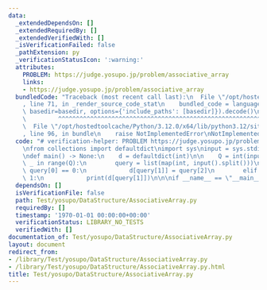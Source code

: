 ```yaml
---
data:
  _extendedDependsOn: []
  _extendedRequiredBy: []
  _extendedVerifiedWith: []
  _isVerificationFailed: false
  _pathExtension: py
  _verificationStatusIcon: ':warning:'
  attributes:
    PROBLEM: https://judge.yosupo.jp/problem/associative_array
    links:
    - https://judge.yosupo.jp/problem/associative_array
  bundledCode: "Traceback (most recent call last):\n  File \"/opt/hostedtoolcache/Python/3.12.0/x64/lib/python3.12/site-packages/onlinejudge_verify/documentation/build.py\"\
    , line 71, in _render_source_code_stat\n    bundled_code = language.bundle(stat.path,\
    \ basedir=basedir, options={'include_paths': [basedir]}).decode()\n          \
    \         ^^^^^^^^^^^^^^^^^^^^^^^^^^^^^^^^^^^^^^^^^^^^^^^^^^^^^^^^^^^^^^^^^^^^^^^^^^^^^^^^^\n\
    \  File \"/opt/hostedtoolcache/Python/3.12.0/x64/lib/python3.12/site-packages/onlinejudge_verify/languages/python.py\"\
    , line 96, in bundle\n    raise NotImplementedError\nNotImplementedError\n"
  code: "# verification-helper: PROBLEM https://judge.yosupo.jp/problem/associative_array\n\
    \nfrom collections import defaultdict\nimport sys\ninput = sys.stdin.readline\n\
    \ndef main() -> None:\n    d = defaultdict(int)\n\n    Q = int(input())\n    for\
    \ _ in range(Q):\n        query = list(map(int, input().split()))\n        if\
    \ query[0] == 0:\n            d[query[1]] = query[2]\n        elif query[0] ==\
    \ 1:\n            print(d[query[1]])\n\n\nif __name__ == \"__main__\":\n    main()"
  dependsOn: []
  isVerificationFile: false
  path: Test/yosupo/DataStructure/AssociativeArray.py
  requiredBy: []
  timestamp: '1970-01-01 00:00:00+00:00'
  verificationStatus: LIBRARY_NO_TESTS
  verifiedWith: []
documentation_of: Test/yosupo/DataStructure/AssociativeArray.py
layout: document
redirect_from:
- /library/Test/yosupo/DataStructure/AssociativeArray.py
- /library/Test/yosupo/DataStructure/AssociativeArray.py.html
title: Test/yosupo/DataStructure/AssociativeArray.py
---
```

